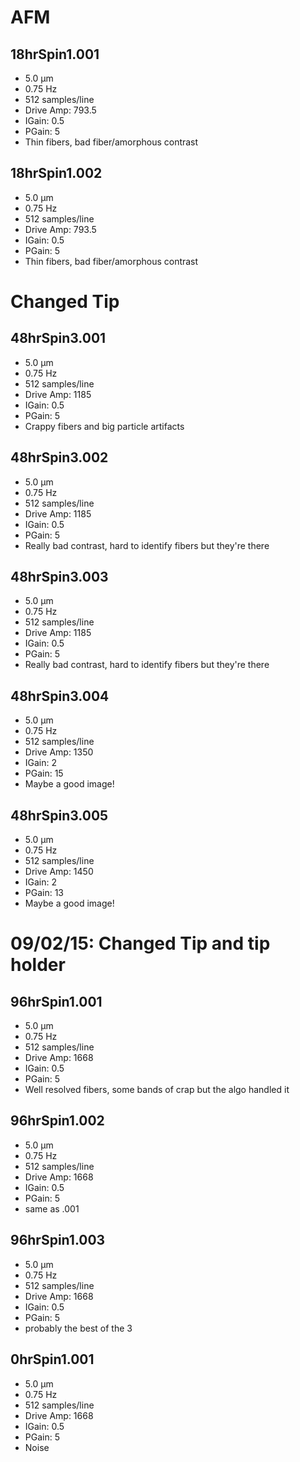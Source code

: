 # AFM
## 18hrSpin1.001
* 5.0 µm
* 0.75 Hz
* 512 samples/line
* Drive Amp: 793.5
* IGain: 0.5
* PGain: 5
* Thin fibers, bad fiber/amorphous contrast

## 18hrSpin1.002
* 5.0 µm
* 0.75 Hz
* 512 samples/line
* Drive Amp: 793.5
* IGain: 0.5
* PGain: 5
* Thin fibers, bad fiber/amorphous contrast

# Changed Tip
## 48hrSpin3.001
* 5.0 µm
* 0.75 Hz
* 512 samples/line
* Drive Amp: 1185
* IGain: 0.5
* PGain: 5
* Crappy fibers and big particle artifacts

## 48hrSpin3.002
* 5.0 µm
* 0.75 Hz
* 512 samples/line
* Drive Amp: 1185
* IGain: 0.5
* PGain: 5
* Really bad contrast, hard to identify fibers but they're there

## 48hrSpin3.003
* 5.0 µm
* 0.75 Hz
* 512 samples/line
* Drive Amp: 1185
* IGain: 0.5
* PGain: 5
* Really bad contrast, hard to identify fibers but they're there

## 48hrSpin3.004
* 5.0 µm
* 0.75 Hz
* 512 samples/line
* Drive Amp: 1350
* IGain: 2
* PGain: 15
* Maybe a good image!

## 48hrSpin3.005
* 5.0 µm
* 0.75 Hz
* 512 samples/line
* Drive Amp: 1450
* IGain: 2
* PGain: 13
* Maybe a good image!

# 09/02/15: Changed Tip and tip holder
## 96hrSpin1.001
* 5.0 µm
* 0.75 Hz
* 512 samples/line
* Drive Amp: 1668
* IGain: 0.5
* PGain: 5
* Well resolved fibers, some bands of crap but the algo handled it

## 96hrSpin1.002
* 5.0 µm
* 0.75 Hz
* 512 samples/line
* Drive Amp: 1668
* IGain: 0.5
* PGain: 5
* same as .001

## 96hrSpin1.003
* 5.0 µm
* 0.75 Hz
* 512 samples/line
* Drive Amp: 1668
* IGain: 0.5
* PGain: 5
* probably the best of the 3

## 0hrSpin1.001
* 5.0 µm
* 0.75 Hz
* 512 samples/line
* Drive Amp: 1668
* IGain: 0.5
* PGain: 5
* Noise
